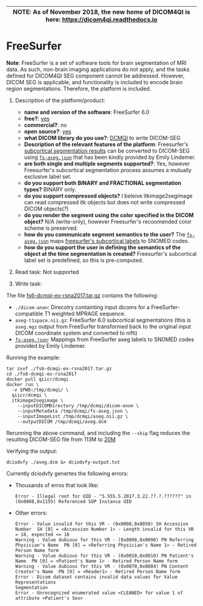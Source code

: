 | NOTE: As of November 2018, the new home of DICOM4QI is here: https://dicom4qi.readthedocs.io|
| --- |

# FreeSurfer

**Note**: FreeSurfer is a set of software tools for brain segmentation of MRI data. As such, non-brain imaging applications do not apply, and the tasks defined for DICOM4QI SEG component cannot be addressed. However, DICOM SEG is applicable, and functionality is included to encode brain region segmentations. Therefore, the platform is included.

1. Description of the platform/product:

   * **name and version of the software**: FreeSurfer 6.0
   * **free?**: [yes](https://surfer.nmr.mgh.harvard.edu/fswiki/DownloadAndInstall)
   * **commercial?**: no
   * **open source?**: [yes](https://github.com/freesurfer/freesurfer)
   * **what DICOM library do you use?**: [DCMQI](https://github.com/QIICR/dcmqi) to write DICOM-SEG
   * **Description of the relevant features of the platform**: Freesurfer's [subcortical segmentation results](http://surfer.nmr.mgh.harvard.edu/fswiki/SubcorticalSegmentation/) can be converted to DICOM-SEG using [`fs-aseg.json`](https://github.com/corticometrics/fs2dicom/blob/master/fs-aseg.json) that has been kindly provided by Emily Lindemer. 
   * **are both single and multiple segments supported?**: Yes, however Freesurfer's subcortical segmentation process assumes a mutually exclusive label set.
   * **do you support both BINARY and FRACTIONAL segmentation types?** BINARY only.
   * **do you support compressed objects?** I beleive itkimage2segimage can read compressed itk objects but does not write compressed DICOM objects\(?\)
   * **do you render the segment using the color specified in the DICOM object?** N/A \(write-only\), however Freesurfer's recoomended color scheme is preserved.
   * **how do you communicate segment semantics to the user?** The [`fs-aseg.json`](https://github.com/corticometrics/fs2dicom/blob/master/fs-aseg.json) maps [freesurfer's subcortical labels](https://surfer.nmr.mgh.harvard.edu/fswiki/FsTutorial/AnatomicalROI/FreeSurferColorLUT) to SNOMED codes.
   * **how do you support the user in defining the semantics of the object at the time segmentation is created?** Freesurfer's subcortical label set is predefined, so this is pre-computed.

2. Read task: Not supported

3. Write task:

The file [fs6-dcmqi-ex-rsna2017.tar.gz](http://slicer.kitware.com/midas3/item/324959) contains the following:

* `./dicom-anon`: Direcotry containting input dicoms for a FreeSurfer-compatible T1 weighted MPRAGE sequence.
* `aseg-t1space.nii.gz`: FreeSurfer 6.0 subcortical segmentations \(this is `aseg.mgz` output from FreeSurfer transformed back to the original input DICOM coordinate system and converted to nifti\)
* [`fs-aseg.json`](https://github.com/corticometrics/fs2dicom/blob/master/fs-aseg.json): Mappings from FreeSurfer aseg labels to SNOMED codes provided by Emily Lindemer.

Running the example:

```
tar zxvf ./fs6-dcmqi-ex-rsna2017.tar.gz
cd ./fs6-dcmqi-ex-rsna2017
docker pull qiicr/dcmqi
docker run \
  -v $PWD:/tmp/dcmqi/ \
  qiicr/dcmqi \
  itkimage2segimage \
    --inputDICOMDirectory /tmp/dcmqi/dicom-anon \
    --inputMetadata /tmp/dcmqi/fs-aseg.json \
    --inputImageList /tmp/dcmqi/aseg.nii.gz \
    --outputDICOM /tmp/dcmqi/aseg.dcm
```

Rerunning the above command, and including the `--skip` flag reduces the resulting DICOM-SEG file from 113M to [20M](https://www.dropbox.com/s/iha9mbvvbyaofas/aseg-small.dcm?dl=0)

Verifying the output:

```
dciodvfy ./aseg.dcm &> dciodvfy-output.txt
```

Currently dciodvfy genertes the following errors:

* Thousands of erros that look like:
  ```
  Error - Illegal root for UID - "5.555.5.2017.3.22.??.?.??????" in (0x0008,0x1155) Referenced SOP Instance UID
  ```
* Other errors:
  ```
  Error - Value invalid for this VR - (0x0008,0x0050) SH Accession Number  SH [0] = <Accession Number 1> - Length invalid for this VR = 18, expected <= 16
  Warning - Value dubious for this VR - (0x0008,0x0090) PN Referring Physician's Name  PN [0] = <Referring Physician's Name 1> - Retired Person Name form
  Warning - Value dubious for this VR - (0x0010,0x0010) PN Patient's Name  PN [0] = <Patient's Name 1> - Retired Person Name form
  Warning - Value dubious for this VR - (0x0070,0x0084) PN Content Creator's Name  PN [0] = <Reader1> - Retired Person Name form
  Error - Dicom dataset contains invalid data values for Value Representations
  Segmentation
  Error - Unrecognized enumerated value <CLEANED> for value 1 of attribute <Patient's Sex>
  ```



